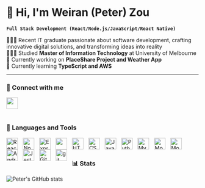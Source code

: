 # 👋 Hi, I'm Weiran (Peter) Zou
**`Full Stack Development (React/Node.js/JavaScript/React Native)`**

👩🏻‍💻 Recent IT graduate passionate about software development, crafting innovative digital solutions, and transforming ideas into reality <br />
👩🏻‍🎓 Studied **Master of Information Technology** at University of Melbourne <br />
🔭 Currently working on **PlaceShare Project and Weather App** <br />
🌱 Currently learning **TypeScript and AWS** 

---

### 🚀 Connect with me

<a href="https://www.linkedin.com/in/weiran-zou-239b6419a/" target="blank" align="left">
  <img src="https://cdn.jsdelivr.net/gh/devicons/devicon@latest/icons/linkedin/linkedin-original.svg" width="30px" style="padding-right:10px;" />
</a>
<br />

#

### 🧰 Languages and Tools
<img src="https://cdn.jsdelivr.net/gh/devicons/devicon@latest/icons/react/react-original.svg" alt="React" width="30px" style="padding-right:10px;" align="left"/>
<img src="https://cdn.jsdelivr.net/gh/devicons/devicon@latest/icons/nodejs/nodejs-original.svg" alt="Node.js" width="30px" style="padding-right:10px;" align="left"/>
<img src="https://cdn.jsdelivr.net/gh/devicons/devicon@latest/icons/express/express-original.svg" alt="Express.js" width="30px" style="padding-right:10px;" align="left"/>
<img width="30px" style="padding-right:10px;" align="left" src="https://cdn.jsdelivr.net/gh/devicons/devicon@latest/icons/javascript/javascript-original.svg"/>
<img src="https://cdn.jsdelivr.net/gh/devicons/devicon@latest/icons/html5/html5-original.svg" alt="HTML5" width="30px" style="padding-right:10px;" align="left"/>
<img src="https://cdn.jsdelivr.net/gh/devicons/devicon@latest/icons/css3/css3-original.svg" alt="CSS3" width="30px" style="padding-right:10px;" align="left"/>
<img src="https://cdn.jsdelivr.net/gh/devicons/devicon@latest/icons/java/java-original.svg" alt="Java" width="30px" style="padding-right:10px;" align="left"/>
<img src="https://cdn.jsdelivr.net/gh/devicons/devicon@latest/icons/python/python-original.svg" alt="Python" width="30px" style="padding-right:10px;" align="left"/>
<img src="https://cdn.jsdelivr.net/gh/devicons/devicon@latest/icons/mysql/mysql-original-wordmark.svg" alt="MySQL" width="30px" style="padding-right:10px;" align="left"/>
<img src="https://cdn.jsdelivr.net/gh/devicons/devicon@latest/icons/mongodb/mongodb-original-wordmark.svg" alt="MongoDB" width="30px" style="padding-right:10px;" align="left"/>
<img src="https://cdn.jsdelivr.net/gh/devicons/devicon@latest/icons/mongoose/mongoose-original-wordmark.svg" alt="Mongoose" width="30px" style="padding-right:10px;" align="left"/>    
<img src="https://cdn.jsdelivr.net/gh/devicons/devicon@latest/icons/androidstudio/androidstudio-original.svg" alt="Android Studio" width="30px" style="padding-right:10px;" align="left"/>    
<img src="https://cdn.jsdelivr.net/gh/devicons/devicon@latest/icons/jest/jest-plain.svg" alt="Jest" width="30px" style="padding-right:10px;" align="left"/>   
<img src="https://cdn.jsdelivr.net/gh/devicons/devicon@latest/icons/github/github-original.svg" alt="GitHub" width="30px" style="padding-right:10px;" align="left"/>
<img src="https://cdn.jsdelivr.net/gh/devicons/devicon@latest/icons/git/git-original.svg" width="30px" alt="git" style="padding-right:10px;" align="left"/>
          
<br />

#

### 📊 Stats
![Peter's GitHub stats](https://github-readme-stats.vercel.app/api?username=weiran-zou&show_icons=true&theme=radical&hide=stars)
